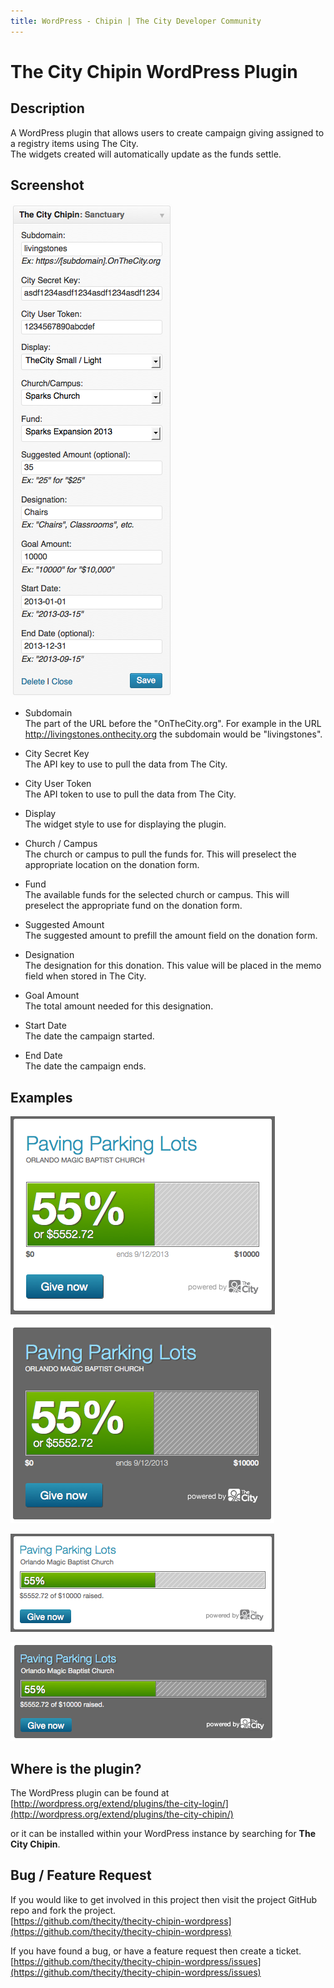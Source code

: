 ```yaml
---
title: WordPress - Chipin | The City Developer Community
---
```


# The City Chipin WordPress Plugin


## Description

A WordPress plugin that allows users to create campaign giving assigned to a registry items using The City.  
The widgets created will automatically update as the funds settle.



## Screenshot

![Screenshot](/images/wordpress-chipin/widget.png) 

* Subdomain  
The part of the URL before the "OnTheCity.org".  For example in the URL http://livingstones.onthecity.org the subdomain would be "livingstones".

* City Secret Key  
The API key to use to pull the data from The City.

* City User Token  
The API token to use to pull the data from The City.

* Display  
The widget style to use for displaying the plugin.

* Church / Campus  
The church or campus to pull the funds for. This will preselect the appropriate location on the donation form.

* Fund  
The available funds for the selected church or campus.  This will preselect the appropriate fund on the donation form.

* Suggested Amount  
The suggested amount to prefill the amount field on the donation form.

* Designation  
The designation for this donation.  This value will be placed in the memo field when stored in The City.

* Goal Amount  
The total amount needed for this designation.

* Start Date  
The date the campaign started.

* End Date  
The date the campaign ends.


## Examples

![Example 1](/images/wordpress-chipin/example1.png) 

![Example 2](/images/wordpress-chipin/example2.png) 

![Example 3](/images/wordpress-chipin/example3.png) 

![Example 4](/images/wordpress-chipin/example4.png) 


## Where is the plugin?

The WordPress plugin can be found at  
[http://wordpress.org/extend/plugins/the-city-login/](http://wordpress.org/extend/plugins/the-city-chipin/) 

or it can be installed within your WordPress instance by searching for **The City Chipin**.



## Bug / Feature Request

If you would like to get involved in this project then visit the project GitHub repo and fork the project.  
[https://github.com/thecity/thecity-chipin-wordpress](https://github.com/thecity/thecity-chipin-wordpress) 


If you have found a bug, or have a feature request then create a ticket.  
[https://github.com/thecity/thecity-chipin-wordpress/issues](https://github.com/thecity/thecity-chipin-wordpress/issues)
